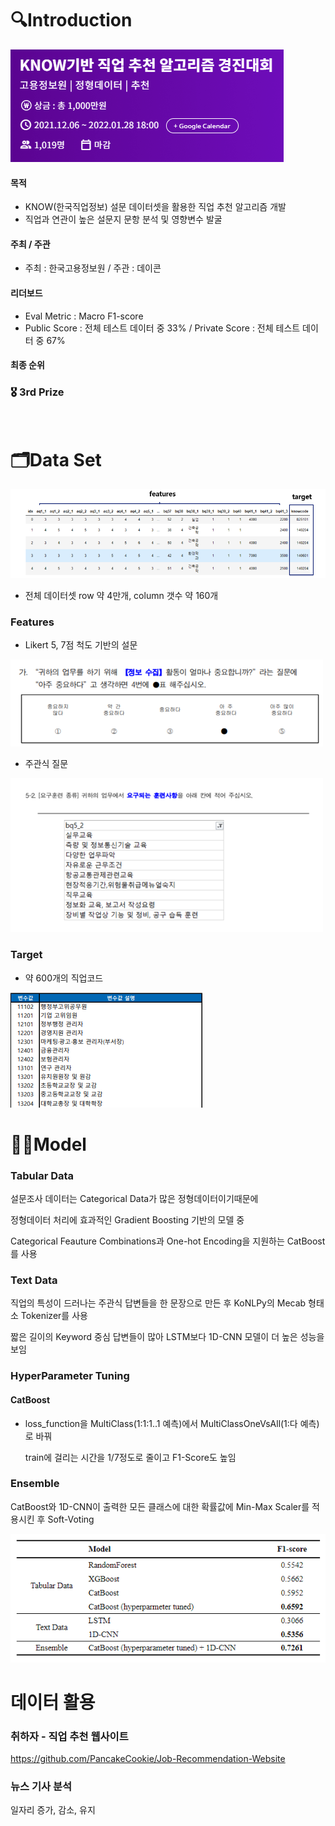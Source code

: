 # 🔍Introduction
<img src = "images/intro.png" >

#### 목적
- KNOW(한국직업정보) 설문 데이터셋을 활용한 직업 추천 알고리즘 개발
- 직업과 연관이 높은 설문지 문항 분석 및 영향변수 발굴
#### 주최 / 주관
- 주최 : 한국고용정보원  /  주관 : 데이콘


#### 리더보드
- Eval Metric : Macro F1-score
- Public Score : 전체 테스트 데이터 중 33% / Private Score : 전체 테스트 데이터 중 67%

#### 최종 순위
### 🎖 3rd Prize

<br/>

# 🗂Data Set
<img src = "images/dataset.png" >

- 전체 데이터셋 row 약 4만개, column 갯수 약 160개

### Features
- Likert 5, 7점 척도 기반의 설문
<img src = "images/5point2.png" >

- 주관식 질문
<img src = "images/text2.png"   >

### Target 
- 약 600개의 직업코드 
<img src = "images/targets.png" >

<br/>

# 🧑‍💻Model

### Tabular Data
설문조사 데이터는 Categorical Data가 많은 정형데이터이기때문에

정형데이터 처리에 효과적인 Gradient Boosting 기반의 모델 중 

Categorical Feauture Combinations과 One-hot Encoding을 지원하는 CatBoost를 사용

### Text Data
직업의 특성이 드러나는 주관식 답변들을 한 문장으로 만든 후 KoNLPy의 Mecab 형태소 Tokenizer를 사용

짧은 길이의 Keyword 중심 답변들이 많아 LSTM보다 1D-CNN 모델이 더 높은 성능을 보임

### HyperParameter Tuning
#### CatBoost
- loss_function을 MultiClass(1:1:1..1 예측)에서 MultiClassOneVsAll(1:다 예측)로 바꿔

    train에 걸리는 시간을 1/7정도로 줄이고 F1-Score도 높임
    
### Ensemble
CatBoost와 1D-CNN이 출력한 모든 클래스에 대한 확률값에 
Min-Max Scaler를 적용시킨 후 Soft-Voting

<img src = "images/result.png">

<br/>

# 데이터 활용
### 취하자 - 직업 추천 웹사이트
https://github.com/PancakeCookie/Job-Recommendation-Website

### 뉴스 기사 분석
일자리 증가, 감소, 유지


